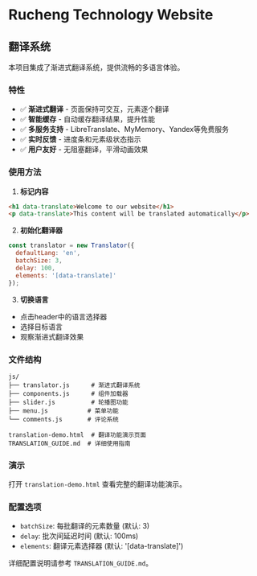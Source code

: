 # Rucheng Technology Website

## 翻译系统

本项目集成了渐进式翻译系统，提供流畅的多语言体验。

### 特性

- ✅ **渐进式翻译** - 页面保持可交互，元素逐个翻译
- ✅ **智能缓存** - 自动缓存翻译结果，提升性能
- ✅ **多服务支持** - LibreTranslate、MyMemory、Yandex等免费服务
- ✅ **实时反馈** - 进度条和元素级状态指示
- ✅ **用户友好** - 无阻塞翻译，平滑动画效果

### 使用方法

1. **标记内容**
```html
<h1 data-translate>Welcome to our website</h1>
<p data-translate>This content will be translated automatically</p>
```

2. **初始化翻译器**
```javascript
const translator = new Translator({
  defaultLang: 'en',
  batchSize: 3,
  delay: 100,
  elements: '[data-translate]'
});
```

3. **切换语言**
- 点击header中的语言选择器
- 选择目标语言
- 观察渐进式翻译效果

### 文件结构

```
js/
├── translator.js      # 渐进式翻译系统
├── components.js      # 组件加载器
├── slider.js          # 轮播图功能
├── menu.js           # 菜单功能
└── comments.js       # 评论系统

translation-demo.html  # 翻译功能演示页面
TRANSLATION_GUIDE.md  # 详细使用指南
```

### 演示

打开 `translation-demo.html` 查看完整的翻译功能演示。

### 配置选项

- `batchSize`: 每批翻译的元素数量 (默认: 3)
- `delay`: 批次间延迟时间 (默认: 100ms)
- `elements`: 翻译元素选择器 (默认: '[data-translate]')

详细配置说明请参考 `TRANSLATION_GUIDE.md`。 